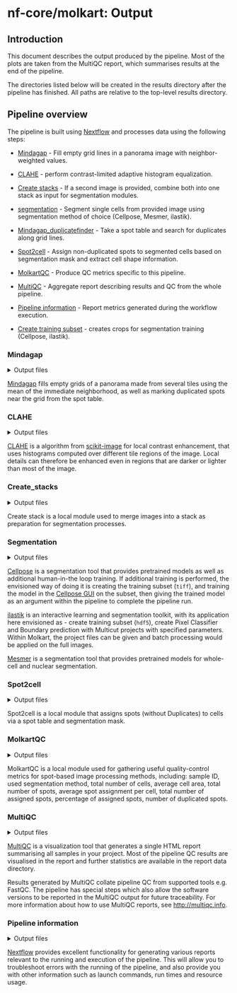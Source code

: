 # nf-core/molkart: Output

## Introduction

This document describes the output produced by the pipeline. Most of the plots are taken from the MultiQC report, which summarises results at the end of the pipeline.

The directories listed below will be created in the results directory after the pipeline has finished. All paths are relative to the top-level results directory.

## Pipeline overview

The pipeline is built using [Nextflow](https://www.nextflow.io/) and processes data using the following steps:

- [Mindagap](#Mindagap) - Fill empty grid lines in a panorama image with neighbor-weighted values.
- [CLAHE](#CLAHE) - perform contrast-limited adaptive histogram equalization.
- [Create stacks](#create_stacks) - If a second image is provided, combine both into one stack as input for segmentation modules.
- [segmentation](#segmentation) - Segment single cells from provided image using segmentation method of choice (Cellpose, Mesmer, ilastik).
- [Mindagap_duplicatefinder](#Mindagap) - Take a spot table and search for duplicates along grid lines.
- [Spot2cell](#spot2cell) - Assign non-duplicated spots to segmented cells based on segmentation mask and extract cell shape information.
- [MolkartQC](#molkartqc) - Produce QC metrics specific to this pipeline.
- [MultiQC](#multiqc) - Aggregate report describing results and QC from the whole pipeline.
- [Pipeline information](#pipeline-information) - Report metrics generated during the workflow execution.

- [Create training subset](#create-training-subset) - creates crops for segmentation training (Cellpose, ilastik).

### Mindagap

<details markdown="1">
<summary>Output files</summary>

- `mindagap/`
  - `*_gridfilled.tiff`: Gridfilled panorama file(s).
  - `*_markedDups.txt`: Spot table with duplicated spots marked as 'Duplicated'.

</details>

[Mindagap](https://github.com/ViriatoII/MindaGap) fills empty grids of a panorama made from several tiles using the mean of the immediate neighborhood, as well as marking duplicated spots near the grid from the spot table.

### CLAHE

<details markdown="1">
<summary>Output files</summary>

- `clahe/`
  - `*_clahe.tiff`: Image with contrast-limited adaptive histogram equalization applied.

</details>

[CLAHE](https://scikit-image.org/docs/stable/api/skimage.exposure.html#skimage.exposure.equalize_adapthist) is a algorithm from [scikit-image](https://scikit-image.org) for local contrast enhancement, that uses histograms computed over different tile regions of the image. Local details can therefore be enhanced even in regions that are darker or lighter than most of the image.

### Create_stacks

<details markdown="1">
<summary>Output files</summary>

- `stack/`
  - `*.ome.tif`: Image containing provided input images as channels.

</details>

Create stack is a local module used to merge images into a stack as preparation for segmentation processes.

### Segmentation

<details markdown="1">
<summary>Output files</summary>

- `segmentation/`
  - `cellpose/`
    - `*_cellpose_mask.tif`: Segmentation masks created by Cellpose.
  - `ilastik/`
    - `*_probability_maps.hdf5`: Probability maps created by ilastik's Pixel Classifier workflow.
    - `*_ilastik_mask.tif`: Segmentation masks created by ilastik's Boundary prediction with Multicut workflow.
  - `mesmer/`:
    - `*_mesmer_mask.tif`: Segmentation masks created by Mesmer.
  - `filtered_masks/` - `*_method_mask.tif`: Segmentation masks filtered based on provided area limits.
  </details>

[Cellpose](https://www.cellpose.org) is a segmentation tool that provides pretrained models as well as additional human-in-the loop training. If additional training is performed, the envisioned way of doing it is creating the training subset (`tiff`), and training the model in the [Cellpose GUI](https://cellpose.readthedocs.io/en/latest/gui.html) on the subset, then giving the trained model as an argument within the pipeline to complete the pipeline run.

[ilastik](https://www.ilastik.org) is an interactive learning and segmentation toolkit, with its application here envisioned as - create training subset (`hdf5`), create Pixel Classifier and Boundary prediction with Multicut projects with specified parameters. Within Molkart, the project files can be given and batch processing would be applied on the full images.

[Mesmer](https://deepcell.readthedocs.io/en/master/API/deepcell.applications.html#mesmer) is a segmentation tool that provides pretrained models for whole-cell and nuclear segmentation.

### Spot2cell

<details markdown="1">
<summary>Output files</summary>

- `spot2cell/`
  - `*.cellxgene.csv`: Cell-by-transcript `csv` file containing transcript counts per cell, as well as cell shape properties.

</details>

Spot2cell is a local module that assigns spots (without Duplicates) to cells via a spot table and segmentation mask.

### MolkartQC

<details markdown="1">
<summary>Output files</summary>

- `molkartqc/`
  - `*.spot_QC.csv`: Sheet containing useful quality-control metrics specific to spot-based image processing methods.

</details>

MolkartQC is a local module used for gathering useful quality-control metrics for spot-based image processing methods, including: sample ID, used segmentation method, total number of cells, average cell area, total number of spots, average spot assignment per cell, total number of assigned spots, percentage of assigned spots, number of duplicated spots.

### MultiQC

<details markdown="1">
<summary>Output files</summary>

- `multiqc/`
  - `final_QC.all_samples.csv`: all molkartqc outputs concatenated to one `csv` file.
  - `multiqc_report.html`: a standalone HTML file that can be viewed in your web browser.
  - `multiqc_data/`: directory containing parsed statistics from the different tools used in the pipeline.
  - `multiqc_plots/`: directory containing static images from the report in various formats.

</details>

[MultiQC](http://multiqc.info) is a visualization tool that generates a single HTML report summarising all samples in your project. Most of the pipeline QC results are visualised in the report and further statistics are available in the report data directory.

Results generated by MultiQC collate pipeline QC from supported tools e.g. FastQC. The pipeline has special steps which also allow the software versions to be reported in the MultiQC output for future traceability. For more information about how to use MultiQC reports, see <http://multiqc.info>.

### Pipeline information

<details markdown="1">
<summary>Output files</summary>

- `pipeline_info/`
  - Reports generated by Nextflow: `execution_report.html`, `execution_timeline.html`, `execution_trace.txt` and `pipeline_dag.dot`/`pipeline_dag.svg`.
  - Reports generated by the pipeline: `pipeline_report.html`, `pipeline_report.txt` and `software_versions.yml`. The `pipeline_report*` files will only be present if the `--email` / `--email_on_fail` parameters are used when running the pipeline.
  - Reformatted samplesheet files used as input to the pipeline: `samplesheet.valid.csv`.
  - Parameters used by the pipeline run: `params.json`.

### create-training-subset

<details markdown="1">
<summary>Output files</summary>

- `training_subset/`
  - `hdf5/`
    - `*_crop[0-9]+.hdf5`: `hdf5` crops for training Pixel classification and Multicut models with ilastik for segmentation.
    - `*CropSummary.txt`: Summary of the created crops - used by tiff crops and for overview creation.
  - `tiff/`
    - `*_crop[0-9]+.tiff`: `tiff` crops for training Cellpose to create a custom segmentation model.
    - `*.crop_overview.png`: Crop overview for visual assessment of crop placement on the whole sample.

</details>

Spot2cell is a local module that assigns spots (without Duplicates) to cells via a spot table and segmentation mask.

</details>

[Nextflow](https://www.nextflow.io/docs/latest/tracing.html) provides excellent functionality for generating various reports relevant to the running and execution of the pipeline. This will allow you to troubleshoot errors with the running of the pipeline, and also provide you with other information such as launch commands, run times and resource usage.
